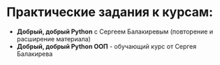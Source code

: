 # Практические задания к курсам:
- **Добрый, добрый Python** с Сергеем Балакиревым (повторение и расширение материала)
- **Добрый, добрый Python ООП** - обучающий курс от Сергея Балакирева